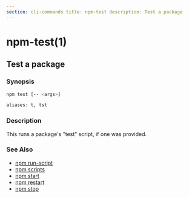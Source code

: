 ```yaml
---
section: cli-commands title: npm-test description: Test a package
---
```


# npm-test(1)

## Test a package

### Synopsis

```bash
npm test [-- <args>]

aliases: t, tst
```

### Description

This runs a package's "test" script, if one was provided.

### See Also

* [npm run-script](/cli-commands/npm-run-script)
* [npm scripts](/using-npm/scripts)
* [npm start](/cli-commands/npm-start)
* [npm restart](/cli-commands/npm-restart)
* [npm stop](/cli-commands/npm-stop)
